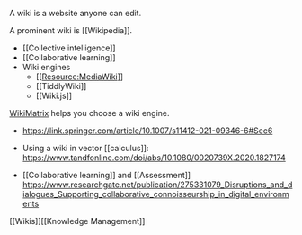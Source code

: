 A wiki is a website anyone can edit.

A prominent wiki is [[Wikipedia]].

  - [[Collective intelligence]]
  - [[Collaborative learning]]
  - Wiki engines
      - [[<Resource:MediaWiki>]]
      - [[TiddlyWiki]]
      - [[Wiki.js]]

[WikiMatrix](https://www.wikimatrix.org/) helps you choose a wiki
engine.

  - https://link.springer.com/article/10.1007/s11412-021-09346-6#Sec6

  - Using a wiki in vector [[calculus]]:
    https://www.tandfonline.com/doi/abs/10.1080/0020739X.2020.1827174

  - [[Collaborative learning]] and
    [[Assessment]]
    https://www.researchgate.net/publication/275331079_Disruptions_and_dialogues_Supporting_collaborative_connoisseurship_in_digital_environments

[[Wikis]][[Knowledge Management]]